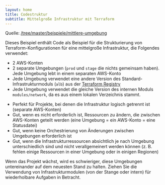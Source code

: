 ```yaml
---
layout: home
title: Codestruktur
subtitle: Mittelgroße Infrastruktur mit Terraform
---
```



Quelle: [/tree/master/beispiele/mittlere-umgebung](https://github.com/elastic2ls-awiechert/terraform-in-der-praxis/tree/5bf9f34e385bacc9d6cc742f0aea3178d23aaeab/tree/master/beispiele/mittlere-umgebung/README.md)

Dieses Beispiel enthält Code als Beispiel für die Strukturierung von Terraform-Konfigurationen für eine mittelgroße Infrastruktur, die Folgendes verwendet:

* 2 AWS-Konten
* 2 separate Umgebungen \(`prod` und `stage` die nichts gemeinsam haben\). Jede Umgebung lebt in einem separaten AWS-Konto
* Jede Umgebung verwendet eine andere Version des Standard-Infrastrukturmoduls \(`alb`\) aus der [Terraform Registry](https://registry.terraform.io/)
* Jede Umgebung verwendet die gleiche Version des internen Moduls `modules/network`, da es aus einem lokalen Verzeichnis stammt.

>
* Perfekt für Projekte, bei denen die Infrastruktur logisch getrennt ist \(separate AWS-Konten\)
* Gut, wenn es nicht erforderlich ist, Ressourcen zu ändern, die zwischen AWS-Konten geteilt werden \(eine Umgebung = ein AWS-Konto = eine Statusdatei\)
* Gut, wenn keine Orchestrierung von Änderungen zwischen Umgebungen erforderlich ist
* Gut, wenn die Infrastrukturressourcen absichtlich je nach Umgebung unterschiedlich sind und nicht verallgemeinert werden können \(z. B. fehlen einige Ressourcen in einer Umgebung oder in einigen Regionen\)


>
Wenn das Projekt wächst, wird es schwieriger, diese Umgebungen untereinander auf dem neuesten Stand zu halten. Ziehen Sie die Verwendung von Infrastrukturmodulen \(von der Stange oder intern\) für wiederholbare Aufgaben in Betracht.


